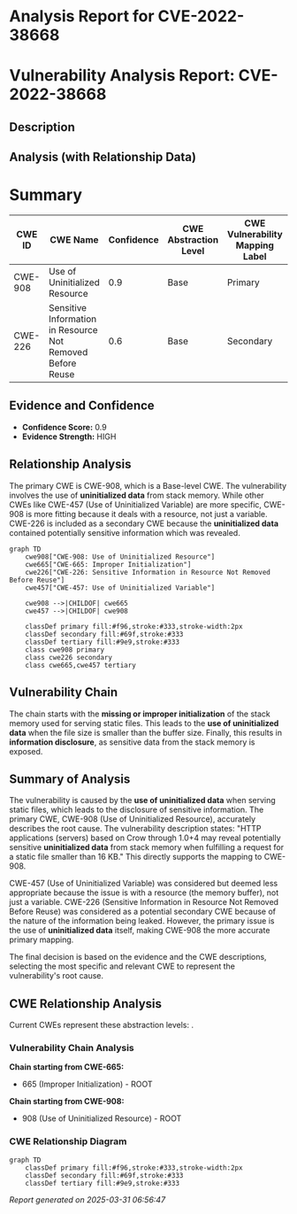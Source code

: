 # Analysis Report for CVE-2022-38668

# Vulnerability Analysis Report: CVE-2022-38668

## Description



## Analysis (with Relationship Data)

# Summary
| CWE ID | CWE Name | Confidence | CWE Abstraction Level | CWE Vulnerability Mapping Label | CWE-Vulnerability Mapping Notes |
|---|---|---|---|---|---|
| CWE-908 | Use of Uninitialized Resource | 0.9 | Base | Primary | Allowed |
| CWE-226 | Sensitive Information in Resource Not Removed Before Reuse | 0.6 | Base | Secondary | Allowed |

## Evidence and Confidence

*   **Confidence Score:** 0.9
*   **Evidence Strength:** HIGH

## Relationship Analysis
The primary CWE is CWE-908, which is a Base-level CWE. The vulnerability involves the use of **uninitialized data** from stack memory. While other CWEs like CWE-457 (Use of Uninitialized Variable) are more specific, CWE-908 is more fitting because it deals with a resource, not just a variable. CWE-226 is included as a secondary CWE because the **uninitialized data** contained potentially sensitive information which was revealed.

```mermaid
graph TD
    cwe908["CWE-908: Use of Uninitialized Resource"]
    cwe665["CWE-665: Improper Initialization"]
    cwe226["CWE-226: Sensitive Information in Resource Not Removed Before Reuse"]
    cwe457["CWE-457: Use of Uninitialized Variable"]
    
    cwe908 -->|CHILDOF| cwe665
    cwe457 -->|CHILDOF| cwe908

    classDef primary fill:#f96,stroke:#333,stroke-width:2px
    classDef secondary fill:#69f,stroke:#333
    classDef tertiary fill:#9e9,stroke:#333
    class cwe908 primary
    class cwe226 secondary
    class cwe665,cwe457 tertiary
```

## Vulnerability Chain
The chain starts with the **missing or improper initialization** of the stack memory used for serving static files. This leads to the **use of uninitialized data** when the file size is smaller than the buffer size. Finally, this results in **information disclosure**, as sensitive data from the stack memory is exposed.

## Summary of Analysis
The vulnerability is caused by the **use of uninitialized data** when serving static files, which leads to the disclosure of sensitive information. The primary CWE, CWE-908 (Use of Uninitialized Resource), accurately describes the root cause. The vulnerability description states: "HTTP applications (servers) based on Crow through 1.0+4 may reveal potentially sensitive **uninitialized data** from stack memory when fulfilling a request for a static file smaller than 16 KB." This directly supports the mapping to CWE-908.

CWE-457 (Use of Uninitialized Variable) was considered but deemed less appropriate because the issue is with a resource (the memory buffer), not just a variable. CWE-226 (Sensitive Information in Resource Not Removed Before Reuse) was considered as a potential secondary CWE because of the nature of the information being leaked. However, the primary issue is the use of **uninitialized data** itself, making CWE-908 the more accurate primary mapping.

The final decision is based on the evidence and the CWE descriptions, selecting the most specific and relevant CWE to represent the vulnerability's root cause.


## CWE Relationship Analysis

Current CWEs represent these abstraction levels: .


### Vulnerability Chain Analysis

**Chain starting from CWE-665:**
- 665 (Improper Initialization) - ROOT


**Chain starting from CWE-908:**
- 908 (Use of Uninitialized Resource) - ROOT



### CWE Relationship Diagram

```mermaid
graph TD
    classDef primary fill:#f96,stroke:#333,stroke-width:2px
    classDef secondary fill:#69f,stroke:#333
    classDef tertiary fill:#9e9,stroke:#333
```



*Report generated on 2025-03-31 06:56:47*
